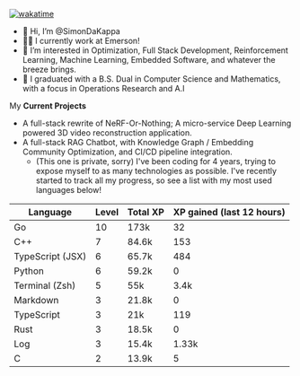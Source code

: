 
[![wakatime](https://wakatime.com/badge/user/50e6c678-94a9-4739-af51-360aeb113c51.svg)](https://wakatime.com/@50e6c678-94a9-4739-af51-360aeb113c51)

- 👋 Hi, I’m @SimonDaKappa
- 🧑‍💼 I currently work at Emerson!
- 👀 I’m interested in Optimization, Full Stack Development, Reinforcement Learning, Machine Learning, Embedded Software, and whatever the breeze brings.
- 🌱 I graduated with a B.S. Dual in Computer Science and Mathematics, with a focus in Operations Research and A.I

My **Current Projects** 
- A full-stack rewrite of NeRF-Or-Nothing; A micro-service Deep Learning powered 3D video reconstruction application.
- A full-stack RAG Chatbot, with Knowledge Graph / Embedding Community Optimization, and CI/CD pipeline integration.
  - (This one is private, sorry)
I've been coding for 4 years, trying to expose myself to as many technologies as possible. I've recently started to track all my progress, so see
a list with my most used languages below!

| Language | Level | Total XP | XP gained (last 12 hours) |
| --- | --- | --- | --- |
| Go | 10 | 173k | 32 |
| C++ | 7 | 84.6k | 153 |
| TypeScript (JSX) | 6 | 65.7k | 484 |
| Python | 6 | 59.2k | 0 |
| Terminal (Zsh) | 5 | 55k | 3.4k |
| Markdown | 3 | 21.8k | 0 |
| TypeScript | 3 | 21k | 119 |
| Rust | 3 | 18.5k | 0 |
| Log | 3 | 15.4k | 1.33k |
| C | 2 | 13.9k | 5 |